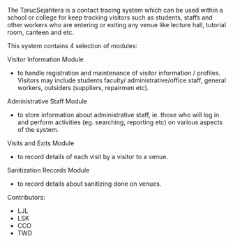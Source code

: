 The TarucSejahtera is a contact tracing system which can be used within a school or college for keep tracking visitors such as students, staffs and other workers who are entering or exiting any venue like lecture hall, tutorial room, canteen and etc.

This system contains 4 selection of modules:

Visitor Information Module 
- to handle registration and maintenance of visitor information / profiles. Visitors may include students faculty/ administrative/office staff, general workers, outsiders (suppliers, repairmen etc).

Administrative Staff Module 
- to store information about administrative staff, ie. those who will log in and perform activities (eg. searching, reporting etc) on various aspects of the system. 

Visits and Exits Module 
- to record details of each visit by a visitor to a venue. 

Sanitization Records Module 
- to record details about sanitizing done on venues. 

Contributors:
- LJL
- LSK
- CCO
- TWD

